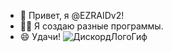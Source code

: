 <!--- ВНИМАНИЕ, это не проект.
Это описание моего профиля!--->
- 👋 Привет, я @EZRAIDv2!
- 🧑‍💻 Я создаю разные программы.
- 😄 Удачи!
![ДискордЛогоГиф](https://github.com/EZRAIDv2/EZRAIDv2/blob/main/DiscordIcon-glitched.gif)
<!---
EZRAIDv2/EZRAIDv2 is a ✨ special ✨ repository because its `README.md` (this file) appears on your GitHub profile.
You can click the Preview link to take a look at your changes.
--->
